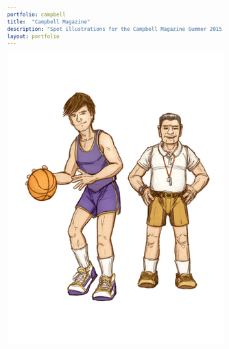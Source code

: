 ```yaml
---
portfolio: campbell
title:  "Campbell Magazine"
description: "Spot illustrations for the Campbell Magazine Summer 2015 cover story, Legendary | Campbell Basketball School -- Coach John Wooden and Pistol Pete & Press Maravich"
layout: portfolio
---
```

<div class="row">
    <div class="col-md-12">
    <img src="../../images/campbell3.jpg" class="img-fluid"/>
    </div>
</div>